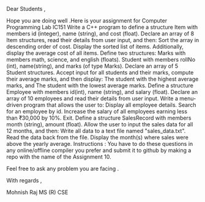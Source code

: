 Dear Students ,

Hope you are doing well .Here is your assignment for Computer Programming Lab IC151
Write a C++ program to define a structure Item with members id (integer), name (string), and cost (float).
Declare an array of 8 Item structures, read their details from user input, and then:
Sort the array in descending order of cost.
Display the sorted list of items.
Additionally, display the average cost of all items.
Define two structures:
Marks with members math, science, and english (floats).
Student with members rollNo (int), name(string), and marks (of type Marks).
Declare an array of 5 Student structures.
Accept input for all students and their marks, compute their average marks, and then display:
The student with the highest average marks, and
The student with the lowest average marks.
Define a structure Employee with members id(int), name (string), and salary (float).
Declare an array of 10 employees and read their details from user input.
Write a menu-driven program that allows the user to:
Display all employee details.
Search for an employee by id.
Increase the salary of all employees earning less than ₹30,000 by 10%.
Exit.
Define a structure SalesRecord with members month (string), amount (float).
Allow the user to input the sales data for all 12 months, and then:
Write all data to a text file named "sales_data.txt".
Read the data back from the file.
Display the month(s) where sales were above the yearly average.
Instructions :
You have to  do these questions in any online/offline compiler you prefer and submit it to github by making a repo with the name of the Assignment 10.
 
Feel free to ask any problem you are facing .

With regards ,

Mohnish Raj 
MS (R) CSE
